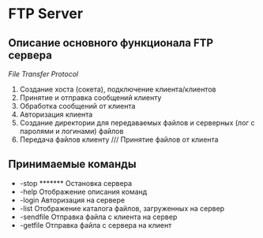 # FTP Server

## Описание основного функционала FTP сервера

*File Transfer Protocol*

1. Создание хоста (сокета), подключение клиента/клиентов
2. Принятие и отправка сообщений клиенту
3. Обработка сообщений от клиента
4. Авторизация клиента
5. Создание директории для передаваемых файлов и серверных (лог с паролями и логинами) файлов
6. Передача файлов клиенту /// Принятие файлов от клиента

## Принимаемые команды

* -stop	*******		Остановка сервера
* -help				Отображение описания команд
* -login			Авторизация на сервере
* -list				Отображение каталога файлов, загруженных на сервер
* -sendfile		Отправка файла с клиента на сервер
* -getfile		Отправка файла с сервера на клиент
